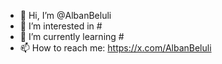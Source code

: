 - 👋 Hi, I’m @AlbanBeluli
- 👀 I’m interested in #
- 🌱 I’m currently learning #
- 📫 How to reach me: https://x.com/AlbanBeluli

<!---
AlbanBeluli/AlbanBeluli is a ✨ special ✨ repository because its `README.md` (this file) appears on your GitHub profile.
You can click the Preview link to take a look at your changes.
--->
